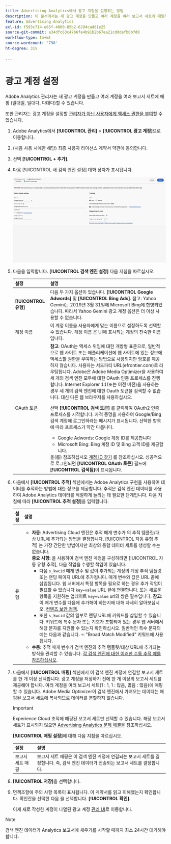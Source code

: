 ```yaml
---
title: Advertising Analytics에서 광고 계정을 설정하는 방법
description: 이 문서에서는 새 광고 계정을 만들고 여러 계정을 여러 보고서 세트에 매핑하는 방법에 대해 설명합니다.
feature: Advertising Analytics
exl-id: f593c714-e85f-4000-85b2-6294cad81e25
source-git-commit: a34dfc63c47b6fe4b91b2b67ea21cdddafb0bfd0
workflow-type: tm+mt
source-wordcount: '798'
ht-degree: 31%

---
```


# 광고 계정 설정

Adobe Analytics 관리자는 새 광고 계정을 만들고 여러 계정을 여러 보고서 세트에 매핑 (일대일, 일대다, 다대다)할 수 있습니다.

또한 관리자는 광고 계정을 설정할 [관리자가 아닌 사용자에게 액세스 권한을 부여](/help/integrate/c-advertising-analytics/overview.md#section_FCC58EB635954A32990D4E67B52B4369)할 수 있습니다.

<!--
![](assets/aa_accounts.png)
-->

1. Adobe Analytics에서 **[!UICONTROL 관리]** > **[!UICONTROL 광고 계정]**&#x200B;으로 이동합니다.
1. (처음 사용 시에만 해당) 최종 사용자 라이선스 계약서 약관에 동의합니다.
1. 선택 **[!UICONTROL + 추가]**.
1. 다음 [!UICONTROL 새 검색 엔진 설정] 대화 상자가 표시됩니다.

   ![](assets/aa-new-se-account.png)

1. 다음을 입력합니다. **[!UICONTROL 검색 엔진 설정]** 다음 지침을 따르십시오.

   | 설정 | 설명 |
   | --- | --- |
   | **[!UICONTROL 유형]** | 다음 두 가지 옵션이 있습니다. **[!UICONTROL Google Adwords]** 및 **[!UICONTROL Bing Ads]**.  참고: Yahoo Gemini는 2019년 3월 31일에 Microsoft Bing에 합병되었습니다. 따라서 Yahoo Gemini 광고 계정 옵션은 더 이상 사용할 수 없습니다. |
   | 계정 이름 | 이 계정 이름을 사용자에게 맞는 이름으로 설정하도록 선택할 수 있습니다.  계정 이름 은 UI에 표시되는 계정의 친숙한 이름입니다. |
   | OAuth 토큰 | **참고**: OAuth는 액세스 위임에 대한 개방형 표준으로, 일반적으로 웹 사이트 또는 애플리케이션에 웹 사이트에 있는 정보에 액세스할 권한을 부여하는 방법으로 사용되지만 암호를 제공하지 않습니다. 사용자는 서드파티 URL(efrontier.com)로 라우팅됩니다. Adobe은 Adobe Media Optimizer을 사용하여 세 개의 검색 엔진 모두에 대한 OAuth 인증 프로세스를 진행합니다. Internet Explorer 11(또는 이전 버전)을 사용하는 경우 세 개의 검색 엔진에 대한 Oauth 토큰을 검색할 수 없습니다. 대신 다른 웹 브라우저를 사용하십시오.<p>선택 **[!UICONTROL 검색 토큰]** 를 클릭하여 OAuth2 인증 프로세스를 시작합니다. 자격 증명을 사용하여 Google/Bing 검색 계정에 로그인하라는 메시지가 표시됩니다. 선택한 항목에 따라 프로세스가 약간 다릅니다. <ul><li>Google Adwords: Google 계정 ID를 제공합니다</li><li>Microsoft Bing: Bing 계정 ID 및 Bing 고객 ID를 제공합니다.</li></ul>을(를) 참조하십시오 [계정 ID 찾기](/help/integrate/c-advertising-analytics/c-adanalytics-workflow/aa-locate-account-id.md) 를 참조하십시오. 성공적으로 로그인되면 **[!UICONTROL OAuth 토큰]** 필드에 **[!UICONTROL 검색됨]**&#x200B;이 표시됩니다. |

1. 다음에서 **[!UICONTROL 추적]** 섹션에서는 Adobe Analytics 구현을 사용하여 데이터를 추적하는 방법에 대한 정보를 제공합니다. 추적은 검색 엔진 데이터를 사용하여 Adobe Analytics 데이터를 적절하게 늘리는 데 필요한 단계입니다.
다음 지침에 따라 **[!UICONTROL 추적 설정]**&#x200B;을 입력합니다.

   | 설정 | 설명 |
   | --- | --- |
   | 유형 | <ul><li>**자동**: Advertising Cloud 엔진은 추적 매개 변수가 의 추적 템플릿/대상 URL에 추가되는 방법을 결정합니다. [!UICONTROL 자동 유형 추적] 는 가장 간단한 방법이지만 최상의 통합 데이터 세트를 생성할 수는 없습니다.<br>**중요 사항:** 을 사용하여 검색 엔진 계정을 구성하려면 [!UICONTROL 자동 유형 추적], 다음 작업을 수행할 책임이 있습니다.<ul><li>다음 `s_kwcid` 매개 변수 및 값이 추가되는 계정의 계정 추적 템플릿 또는 랜딩 페이지 URL에 추가됩니다. 매개 변수와 값은 URL 끝에 삽입됩니다. 웹 서버에서 특정 항목을 필요로 하는 경우 추가 작업이 필요할 수 있습니다 `key=value` URL 끝에 연결합니다. 또는 새로운 항목을 지원하는 업데이트 `key=value` url의 쌍은 필수입니다. **참고**: 이 매개 변수를 다음에 추가해야 하는지에 대해 자세히 알아보십시오. [컨텐츠 보안 정책](https://experienceleague.adobe.com/en/docs/id-service/using/reference/csp).</li><li>또한 `s_kwcid` 값의 일부로 랜딩 URL에 키워드를 삽입할 수 있습니다. 키워드에 특수 문자 또는 기호가 포함되어 있는 경우 웹 서버에서 해당 문자를 지원할 수 있는지 확인하십시오. 일반적인 특수 문자의 예는 다음과 같습니다. `+`: &quot;Broad Match Modified&quot; 키워드에 사용됩니다.</li></ul></li><li>**수동**: 추적 매개 변수가 검색 엔진의 추적 템플릿/대상 URL에 추가되는 방식을 관리할 수 있습니다. [각 검색 엔진에 대한 이러한 수동 추적 예를 참조하십시오](/help/integrate/c-advertising-analytics/c-adanalytics-workflow/aa-manual-vs-automatic-tracking.md).</li></ul> |

1. 다음에서 **[!UICONTROL 매핑]** 섹션에서 이 검색 엔진 계정에 연결할 보고서 세트를 한 개 이상 선택합니다. 광고 계정을 저장하기 전에 한 개 이상의 보고서 세트를 제공해야 합니다. 여러 계정을 여러 보고서 세트(1 : 1, 1 : 많음, 많음 : 많음)에 매핑할 수 있습니다. Adobe Media Optimizer이 검색 엔진에서 가져오는 데이터는 매핑된 보고서 세트에 복사되므로 데이터를 분할하지 않습니다.

   >[!IMPORTANT]
   >
   >Experience Cloud 조직에 매핑된 보고서 세트만 선택할 수 있습니다. 해당 보고서 세트가 표시되지 않으면 [Advertising Analytics 문제 해결](/help/integrate/c-advertising-analytics/c-adanalytics-workflow/aa-troubleshooting.md)을 참조하십시오.

   **[!UICONTROL 매핑 설정]**&#x200B;에 대해 다음 지침을 따르십시오.

   | 설정 | 설명 |
   | --- | --- |
   | 보고서 세트 매핑 | 보고서 세트 매핑은 이 검색 엔진 계정에 연결되는 보고서 세트를 결정합니다. 즉, 검색 엔진 데이터가 전송되는 보고서 세트를 결정합니다. |


1. **[!UICONTROL 저장]**&#x200B;을 선택합니다.
1. 면책조항에 주의 사항 목록이 표시됩니다. 이 계약서를 읽고 이해했는지 확인합니다. 확인란을 선택한 다음 을 선택합니다. **[!UICONTROL 확인]**.

   이제 새로 작성한 계정이 나열된 광고 계정 [관리 UI](/help/integrate/c-advertising-analytics/c-adanalytics-workflow/aa-manage-ad-accounts.md)로 이동합니다.

>[!NOTE]
>
>검색 엔진 데이터가 Analytics 보고서에 채우기를 시작할 때까지 최소 24시간 대기해야 합니다.
